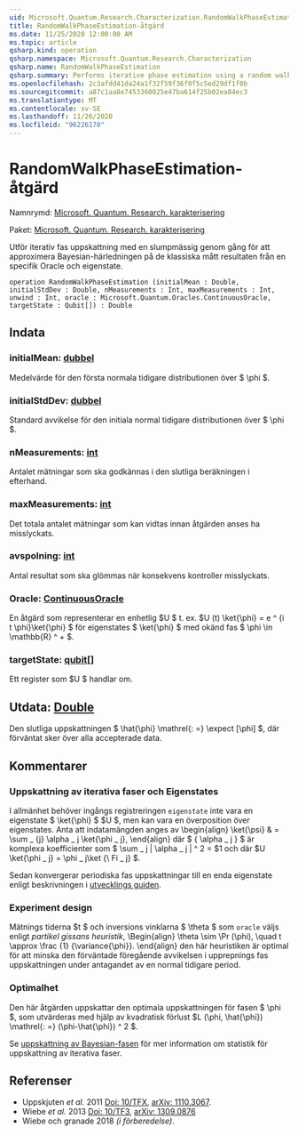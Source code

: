 ```yaml
---
uid: Microsoft.Quantum.Research.Characterization.RandomWalkPhaseEstimation
title: RandomWalkPhaseEstimation-åtgärd
ms.date: 11/25/2020 12:00:00 AM
ms.topic: article
qsharp.kind: operation
qsharp.namespace: Microsoft.Quantum.Research.Characterization
qsharp.name: RandomWalkPhaseEstimation
qsharp.summary: Performs iterative phase estimation using a random walk to approximate Bayesian inference on the classical measurement results from a given oracle and eigenstate.
ms.openlocfilehash: 2c3afdd41da24a1f32f59f36f0f5c5ed29df1f0b
ms.sourcegitcommit: a87c1aa8e7453360025e47ba614f25b02ea84ec3
ms.translationtype: MT
ms.contentlocale: sv-SE
ms.lasthandoff: 11/26/2020
ms.locfileid: "96226170"
---
```

# <a name="randomwalkphaseestimation-operation"></a>RandomWalkPhaseEstimation-åtgärd

Namnrymd: [Microsoft. Quantum. Research. karakterisering](xref:Microsoft.Quantum.Research.Characterization)

Paket: [Microsoft. Quantum. Research. karakterisering](https://nuget.org/packages/Microsoft.Quantum.Research.Characterization)


Utför iterativ fas uppskattning med en slumpmässig genom gång för att approximera Bayesian-härledningen på de klassiska mått resultaten från en specifik Oracle och eigenstate.

```qsharp
operation RandomWalkPhaseEstimation (initialMean : Double, initialStdDev : Double, nMeasurements : Int, maxMeasurements : Int, unwind : Int, oracle : Microsoft.Quantum.Oracles.ContinuousOracle, targetState : Qubit[]) : Double
```


## <a name="input"></a>Indata

### <a name="initialmean--double"></a>initialMean: [dubbel](xref:microsoft.quantum.lang-ref.double)

Medelvärde för den första normala tidigare distributionen över $ \phi $.


### <a name="initialstddev--double"></a>initialStdDev: [dubbel](xref:microsoft.quantum.lang-ref.double)

Standard avvikelse för den initiala normal tidigare distributionen över $ \phi $.


### <a name="nmeasurements--int"></a>nMeasurements: [int](xref:microsoft.quantum.lang-ref.int)

Antalet mätningar som ska godkännas i den slutliga beräkningen i efterhand.


### <a name="maxmeasurements--int"></a>maxMeasurements: [int](xref:microsoft.quantum.lang-ref.int)

Det totala antalet mätningar som kan vidtas innan åtgärden anses ha misslyckats.


### <a name="unwind--int"></a>avspolning: [int](xref:microsoft.quantum.lang-ref.int)

Antal resultat som ska glömmas när konsekvens kontroller misslyckats.


### <a name="oracle--continuousoracle"></a>Oracle: [ContinuousOracle](xref:Microsoft.Quantum.Oracles.ContinuousOracle)

En åtgärd som representerar en enhetlig $U $ t. ex. $U (t) \ket{\phi} = e ^ {i t \phi}\ket{\phi} $ för eigenstates $ \ket{\phi} $ med okänd fas $ \phi \in \mathbb{R} ^ + $.


### <a name="targetstate--qubit"></a>targetState: [qubit](xref:microsoft.quantum.lang-ref.qubit)[]

Ett register som $U $ handlar om.



## <a name="output--double"></a>Utdata: [Double](xref:microsoft.quantum.lang-ref.double)

Den slutliga uppskattningen $ \hat{\phi} \mathrel{: =} \expect [\phi] $, där förväntat sker över alla accepterade data.

## <a name="remarks"></a>Kommentarer

### <a name="iterative-phase-estimation-and-eigenstates"></a>Uppskattning av iterativa faser och Eigenstates

I allmänhet behöver ingångs registreringen `eigenstate` inte vara en eigenstate $ \ket{\phi} $ $U $, men kan vara en överposition över eigenstates. Anta att indatamängden anges av \begin{align} \ket{\psi} & = \sum \_ {j} \alpha \_ j \ket{\phi \_ j}, \end{align} där $ \{ \alpha \_ j \} $ är komplexa koefficienter som $ \sum \_ j | \alpha \_ j | ^ 2 = $1 och där $U \ket{\phi \_ j} = \phi \_ j\ket {\ Fi \_ j} $.

Sedan konvergerar periodiska fas uppskattningar till en enda eigenstate enligt beskrivningen i [utvecklings guiden](xref:microsoft.quantum.libraries.characterization#iterative-phase-estimation-without-eigenstates).

### <a name="experiment-design"></a>Experiment design

Mätnings tiderna $t $ och inversions vinklarna $ \theta $ som `oracle` väljs enligt *partikel gissans heuristik*, \Begin{align} \theta \sim \Pr (\phi), \quad t \approx \frac {1} {\variance{\phi}}.
\end{align} den här heuristiken är optimal för att minska den förväntade föregående avvikelsen i upprepnings fas uppskattningen under antagandet av en normal tidigare period.

### <a name="optimality"></a>Optimalhet

Den här åtgärden uppskattar den optimala uppskattningen för fasen $ \phi $, som utvärderas med hjälp av kvadratisk förlust $L (\phi, \hat{\phi}) \mathrel{: =} (\phi-\hat{\phi}) ^ 2 $.

Se [uppskattning av Bayesian-fasen](xref:microsoft.quantum.libraries.characterization#bayesian-phase-estimation) för mer information om statistik för uppskattning av iterativa faser.

## <a name="references"></a>Referenser

- Uppskjuten *et al.* 2011 [Doi: 10/TFX](https://doi.org/10.1007/s11128-012-0407-6), [arXiv: 1110.3067](https://arxiv.org/abs/1110.3067).
- Wiebe *et al.* 2013 [Doi: 10/TF3](https://doi.org/10.1103/PhysRevLett.112.190501), [arXiv: 1309.0876](https://arxiv.org/abs/1309.0876)
- Wiebe och granade 2018 *(i förberedelse)*.